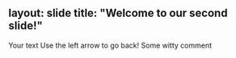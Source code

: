 
layout: slide
title: "Welcome to our second slide!"
---
Your text
Use the left arrow to go back!
Some witty comment
